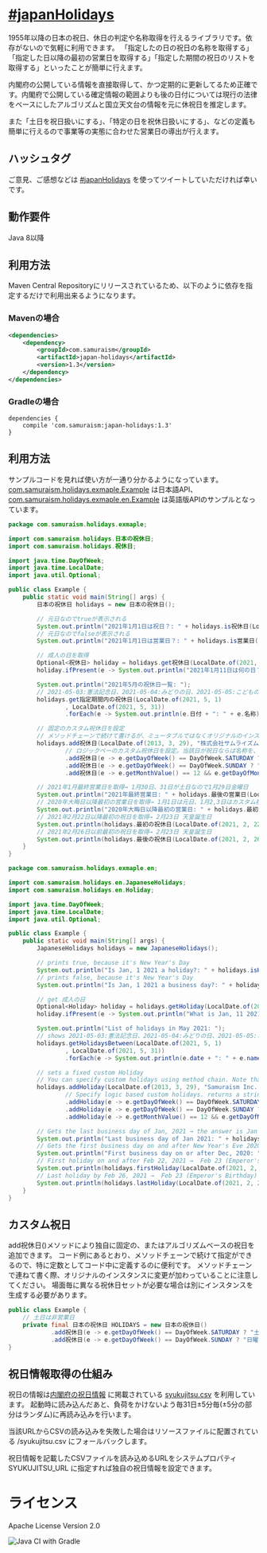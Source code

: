 # [&#35;japanHolidays](https://twitter.com/search?q=%23japanHolidays&src=typed_query&f=live)
1955年以降の日本の祝日、休日の判定や名称取得を行えるライブラリです。依存がないので気軽に利用できます。
「指定したの日の祝日の名称を取得する」「指定した日以降の最初の営業日を取得する」「指定した期間の祝日のリストを取得する」といったことが簡単に行えます。

内閣府の公開している情報を直接取得して、かつ定期的に更新してるため正確です。内閣府で公開している確定情報の範囲よりも後の日付については現行の法律をベースにしたアルゴリズムと国立天文台の情報を元に休祝日を推定します。

また「土日を祝日扱いにする」、「特定の日を祝休日扱いにする」、などの定義も簡単に行えるので事業等の実態に合わせた営業日の導出が行えます。

## ハッシュタグ
ご意見、ご感想などは [&#35;japanHolidays](https://twitter.com/intent/tweet?text=https://github.com/yusuke/japan-holidays/+%23japanHolidays) を使ってツイートしていただければ幸いです。
## 動作要件
Java 8以降

## 利用方法
Maven Central Repositoryにリリースされているため、以下のように依存を指定するだけで利用出来るようになります。

### Mavenの場合
```xml
<dependencies>
    <dependency>
        <groupId>com.samuraism</groupId>
        <artifactId>japan-holidays</artifactId>
        <version>1.3</version>
    </dependency>
</dependencies>
```
### Gradleの場合
```text
dependencies {
    compile 'com.samuraism:japan-holidays:1.3'
}
```
## 利用方法
サンプルコードを見れば使い方が一通り分かるようになっています。[com.samuraism.holidays.exmaple.Example](https://github.com/yusuke/japan-holidays/blob/main/src/test/java/com/samuraism/holidays/exmaple/Example.java) は日本語API、[com.samuraism.holidays.exmaple.en.Example](https://github.com/yusuke/japan-holidays/blob/main/src/test/java/com/samuraism/holidays/exmaple/en/Example.java) は英語版APIのサンプルとなっています。
```java
package com.samuraism.holidays.exmaple;

import com.samuraism.holidays.日本の祝休日;
import com.samuraism.holidays.祝休日;

import java.time.DayOfWeek;
import java.time.LocalDate;
import java.util.Optional;

public class Example {
    public static void main(String[] args) {
        日本の祝休日 holidays = new 日本の祝休日();

        // 元日なのでtrueが表示される
        System.out.println("2021年1月1日は祝日？: " + holidays.is祝休日(LocalDate.of(2021, 1, 1)));
        // 元日なのでfalseが表示される
        System.out.println("2021年1月1日は営業日？: " + holidays.is営業日(LocalDate.of(2021, 1, 1)));

        // 成人の日を取得
        Optional<祝休日> holiday = holidays.get祝休日(LocalDate.of(2021, 1, 11));
        holiday.ifPresent(e -> System.out.println("2021年1月11日は何の日？: " + e.名称));

        System.out.println("2021年5月の祝休日一覧: ");
        // 2021-05-03:憲法記念日、2021-05-04:みどりの日、2021-05-05:こどもの日 を表示
        holidays.get指定期間内の祝休日️(LocalDate.of(2021, 5, 1)
                , LocalDate.of(2021, 5, 31))
                .forEach(e -> System.out.println(e.日付 + ": " + e.名称));

        // 固定のカスタム祝休日を設定
        // メソッドチェーンで続けて書けるが、ミュータブルではなくオリジナルのインスタンスに変更が加わっていることに注意
        holidays.add祝休日(LocalDate.of(2013, 3, 29), "株式会社サムライズム設立")
                // ロジックベーのカスタム祝休日を設定。当該日が祝日ならば名称を、そうでなければnullを返す関数を指定する
                .add祝休日(e -> e.getDayOfWeek() == DayOfWeek.SATURDAY ? "土曜日" : null)
                .add祝休日(e -> e.getDayOfWeek() == DayOfWeek.SUNDAY ? "日曜日" : null)
                .add祝休日(e -> e.getMonthValue() == 12 && e.getDayOfMonth() == 31 ? "大晦日" : null);

        // 2021年1月最終営業日を取得→ 1月30日、31日が土日なので1月29日金曜日
        System.out.println("2021年最終営業日: " + holidays.最後の営業日(LocalDate.of(2021, 1, 31)));
        // 2020年大晦日以降最初の営業日を取得→ 1月1日は元日、1月2,3日はカスタム祝日(土日)なので1月4日月曜日
        System.out.println("2020年大晦日以降最初の営業日: " + holidays.最初の営業日(LocalDate.of(2020, 12, 31)));
        // 2021年2月22日以降最初の祝日を取得→ 2月23日 天皇誕生日
        System.out.println(holidays.最初の祝休日(LocalDate.of(2021, 2, 22)));
        // 2021年2月26日以前最初の祝日を取得→ 2月23日 天皇誕生日
        System.out.println(holidays.最後の祝休日(LocalDate.of(2021, 2, 26)));
    }
}

```

```java
package com.samuraism.holidays.exmaple.en;

import com.samuraism.holidays.en.JapaneseHolidays;
import com.samuraism.holidays.en.Holiday;

import java.time.DayOfWeek;
import java.time.LocalDate;
import java.util.Optional;

public class Example {
    public static void main(String[] args) {
        JapaneseHolidays holidays = new JapaneseHolidays();

        // prints true, because it's New Year's Day
        System.out.println("Is Jan, 1 2021 a holiday?: " + holidays.isHoliday(LocalDate.of(2021, 1, 1)));
        // prints false, because it's New Year's Day
        System.out.println("Is Jan, 1 2021 a business day?: " + holidays.isBusinessDay(LocalDate.of(2021, 1, 1)));

        // get 成人の日
        Optional<Holiday> holiday = holidays.getHoliday(LocalDate.of(2021, 1, 11));
        holiday.ifPresent(e -> System.out.println("What is Jan, 11 2021?: " + e.name));

        System.out.println("List of holidays in May 2021: ");
        // shows 2021-05-03:憲法記念日、2021-05-04:みどりの日、2021-05-05:こどもの日
        holidays.getHolidaysBetween️(LocalDate.of(2021, 5, 1)
                , LocalDate.of(2021, 5, 31))
                .forEach(e -> System.out.println(e.date + ": " + e.name));

        // sets a fixed custom Holiday
        // You can specify custom holidays using method chain. Note that the JapaneseHolidays instance is mutated upon each method call.
        holidays.addHoliday(LocalDate.of(2013, 3, 29), "Samuraism Inc. Foundation Day")
                // Specify logic based custom holidays. returns a string if the day is a holiday
                .addHoliday(e -> e.getDayOfWeek() == DayOfWeek.SATURDAY ? "Saturday" : null)
                .addHoliday(e -> e.getDayOfWeek() == DayOfWeek.SUNDAY ? "Sunday" : null)
                .addHoliday(e -> e.getMonthValue() == 12 && e.getDayOfMonth() == 31 ? "New Year's Eve" : null);

        // Gets the last business day of Jan, 2021 → the answer is Jan 29 since Jan 30, 31 are weekend
        System.out.println("Last business day of Jan 2021: " + holidays.lastBusinessDay(LocalDate.of(2021, 1, 31)));
        // Gets the first business day on and after New Year's Eve 2020 → the answer is Jan 4 as Jan 1 is New Year's Day, Jan 2,3 are custom holidays
        System.out.println("First business day on or after Dec, 2020: " + holidays.firstBusinessDay(LocalDate.of(2020, 12, 31)));
        // First holiday on and after Feb 22, 2021 →  Feb 23 (Emperor's Birthday)
        System.out.println(holidays.firstHoliday(LocalDate.of(2021, 2, 22)));
        // Last holiday by Feb 26, 2021 →  Feb 23 (Emperor's Birthday)
        System.out.println(holidays.lastHoliday(LocalDate.of(2021, 2, 26)));
    }
}
```
## カスタム祝日
add祝休日()メソッドにより独自に固定の、またはアルゴリズムベースの祝日を追加できます。
コード例にあるとおり、メソッドチェーンで続けて指定ができるので、特に定数としてコード中に定義するのに便利です。
メソッドチェーンで連ねて書く際、オリジナルのインスタンスに変更が加わっていることに注意してください。
場面毎に異なる祝休日セットが必要な場合は別にインスタンスを生成する必要があります。
```java
public class Example {
    // 土日は非営業日
    private final 日本の祝休日 HOLIDAYS = new 日本の祝休日()
            .add祝休日(e -> e.getDayOfWeek() == DayOfWeek.SATURDAY ? "土曜日" : null)
            .add祝休日(e -> e.getDayOfWeek() == DayOfWeek.SUNDAY ? "日曜日" : null);
}
```

## 祝日情報取得の仕組み
祝日の情報は[内閣府の祝日情報](https://www8.cao.go.jp/chosei/shukujitsu/gaiyou.html) に掲載されている [syukujitsu.csv](https://www8.cao.go.jp/chosei/shukujitsu/syukujitsu.csv) を利用しています。
起動時に読み込んだあと、負荷をかけないよう毎31日±5分毎(±5分の部分はランダム)に再読み込みを行います。

当該URLからCSVの読み込みを失敗した場合はリソースファイルに配置されている /syukujitsu.csv にフォールバックします。

祝日情報を記載したCSVファイルを読み込めるURLをシステムプロパティ SYUKUJITSU_URL に指定すれば独自の祝日情報を設定できます。

# ライセンス
Apache License Version 2.0

![Java CI with Gradle](https://github.com/yusuke/japan-holidays/workflows/Java%20CI%20with%20Gradle/badge.svg)